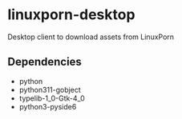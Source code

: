 # linuxporn-desktop

Desktop client to download assets from LinuxPorn

## Dependencies

- python
- python311-gobject
- typelib-1_0-Gtk-4_0
- python3-pyside6

